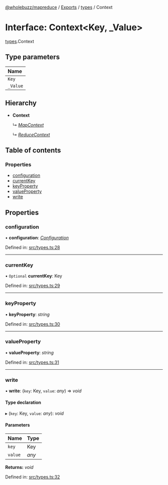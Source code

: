 [@wholebuzz/mapreduce](../README.md) / [Exports](../modules.md) / [types](../modules/types.md) / Context

# Interface: Context<Key, _Value\>

[types](../modules/types.md).Context

## Type parameters

| Name |
| :------ |
| `Key` |
| `_Value` |

## Hierarchy

- **Context**

  ↳ [*MapContext*](types.mapcontext.md)

  ↳ [*ReduceContext*](types.reducecontext.md)

## Table of contents

### Properties

- [configuration](types.context.md#configuration)
- [currentKey](types.context.md#currentkey)
- [keyProperty](types.context.md#keyproperty)
- [valueProperty](types.context.md#valueproperty)
- [write](types.context.md#write)

## Properties

### configuration

• **configuration**: [*Configuration*](types.configuration.md)

Defined in: [src/types.ts:28](https://github.com/wholebuzz/mapreduce/blob/master/src/types.ts#L28)

___

### currentKey

• `Optional` **currentKey**: Key

Defined in: [src/types.ts:29](https://github.com/wholebuzz/mapreduce/blob/master/src/types.ts#L29)

___

### keyProperty

• **keyProperty**: *string*

Defined in: [src/types.ts:30](https://github.com/wholebuzz/mapreduce/blob/master/src/types.ts#L30)

___

### valueProperty

• **valueProperty**: *string*

Defined in: [src/types.ts:31](https://github.com/wholebuzz/mapreduce/blob/master/src/types.ts#L31)

___

### write

• **write**: (`key`: Key, `value`: *any*) => *void*

#### Type declaration

▸ (`key`: Key, `value`: *any*): *void*

#### Parameters

| Name | Type |
| :------ | :------ |
| `key` | Key |
| `value` | *any* |

**Returns:** *void*

Defined in: [src/types.ts:32](https://github.com/wholebuzz/mapreduce/blob/master/src/types.ts#L32)
